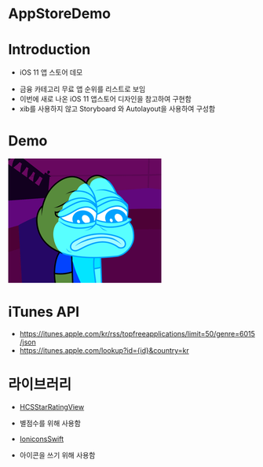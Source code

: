 

# AppStoreDemo

# Introduction

* iOS 11 앱 스토어 데모

- 금융 카테고리 무료 앱 순위를 리스트로 보임
- 이번에 새로 나온 iOS 11 앱스토어 디자인을 참고하여 구현함
- xib를 사용하지 않고 Storyboard 와 Autolayout을 사용하여 구성함

# Demo

![alt text](demo.gif)

# iTunes API

- <https://itunes.apple.com/kr/rss/topfreeapplications/limit=50/genre=6015/json>
- <https://itunes.apple.com/lookup?id={id}&country=kr>

# 라이브러리

* [HCSStarRatingView](https://github.com/hsousa/HCSStarRatingView) 
- 별점수를 위해 사용함

* [IoniconsSwift](https://github.com/tidwall/IoniconsSwift) 
- 아이콘을 쓰기 위해 사용함

